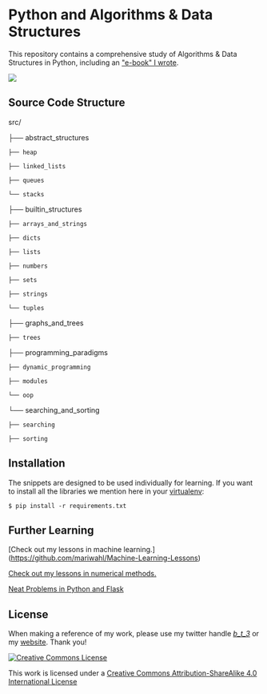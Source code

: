 Python and Algorithms & Data Structures
=======================================

This repository contains a comprehensive study of Algorithms & Data Structures in Python, including an ["e-book" I wrote](http://mariwahl.us/docs/algorithms_in_python.pdf).

![](http://i.imgur.com/fYPlwpQ.png)



Source Code Structure
---------------------


src/

├── abstract_structures

    ├── heap

    ├── linked_lists

    ├── queues

    └── stacks

├── builtin_structures

    ├── arrays_and_strings

    ├── dicts

    ├── lists

    ├── numbers

    ├── sets

    ├── strings

    └── tuples

├── graphs_and_trees

    ├── trees

├── programming_paradigms

    ├── dynamic_programming

    ├── modules

    └── oop

└── searching_and_sorting

    ├── searching

    ├── sorting



Installation
------------
The snippets are designed to be used individually for learning. If you want  to install all the libraries we mention here in your [virtualenv](https://coderwall.com/p/8-aeka):

```
$ pip install -r requirements.txt
```



Further Learning
-----------------
[Check out my lessons in machine learning.] (https://github.com/mariwahl/Machine-Learning-Lessons)



[Check out my lessons in numerical methods.](https://github.com/mariwahl/Numerical-Methods-for-Physics)


[Neat Problems in Python and Flask](https://github.com/mariwahl/Neat-Problems-in-Python-and-Flask)



License
----------
When making a reference of my work, please use my twitter handle [_b_t_3_](https://twitter.com/_b_t_3_) or my [website](http://bt3gl.github.io/index.html). Thank you!


<a rel="license" href="http://creativecommons.org/licenses/by-sa/4.0/"><img alt="Creative Commons License" style="border-width:0" src="http://i.creativecommons.org/l/by-sa/4.0/88x31.png" /></a><br />

This work is licensed under a [Creative Commons Attribution-ShareAlike 4.0 International License](http://creativecommons.org/licenses/by-sa/4.0/)


